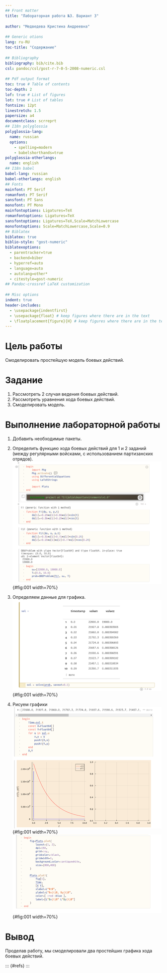 ```yaml
---
## Front matter
title: "Лабораторная работа №3. Вариант 3"

author: "Медведева Кристина Андреевна"

## Generic otions
lang: ru-RU
toc-title: "Содержание"

## Bibliography
bibliography: bib/cite.bib
csl: pandoc/csl/gost-r-7-0-5-2008-numeric.csl

## Pdf output format
toc: true # Table of contents
toc-depth: 2
lof: true # List of figures
lot: true # List of tables
fontsize: 12pt
linestretch: 1.5
papersize: a4
documentclass: scrreprt
## I18n polyglossia
polyglossia-lang:
  name: russian
  options:
	- spelling=modern
	- babelshorthands=true
polyglossia-otherlangs:
  name: english
## I18n babel
babel-lang: russian
babel-otherlangs: english
## Fonts
mainfont: PT Serif
romanfont: PT Serif
sansfont: PT Sans
monofont: PT Mono
mainfontoptions: Ligatures=TeX
romanfontoptions: Ligatures=TeX
sansfontoptions: Ligatures=TeX,Scale=MatchLowercase
monofontoptions: Scale=MatchLowercase,Scale=0.9
## Biblatex
biblatex: true
biblio-style: "gost-numeric"
biblatexoptions:
  - parentracker=true
  - backend=biber
  - hyperref=auto
  - language=auto
  - autolang=other*
  - citestyle=gost-numeric
## Pandoc-crossref LaTeX customization

## Misc options
indent: true
header-includes:
  - \usepackage{indentfirst}
  - \usepackage{float} # keep figures where there are in the text
  - \floatplacement{figure}{H} # keep figures where there are in the text
---
```


# Цель работы
Смоделировать простейшую модель боевых действий.

# Задание
1. Рассмотреть 2 случая ведения боевых действий.
2. Рассмотреть уравнения хода боевых действий.
3. Смоделировать модель.


                                                                            
# Выполнение лабораторной работы
1. Добавить необходимые пакеты.

2. Определить функцию хода боевых действий для 1 и 2 заданий (между регулярными войсками, с использованием партизанских отрядов).
![image1](image1.png){#fig:001 width=70%}

3. Определяем данные для графика.
![image1](2.png){#fig:001 width=70%}

4. Рисуем графики
![image1](3.png){#fig:001 width=70%}
![image1](4.png){#fig:001 width=70%}

# Вывод

Проделав работу, мы смоделировали два простейших графика хода боевых действий.



::: {#refs}
:::
